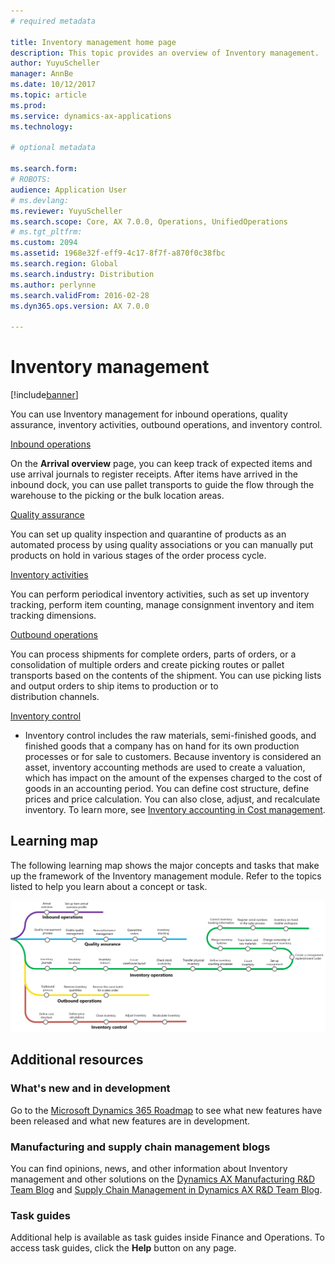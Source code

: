 ```yaml
---
# required metadata

title: Inventory management home page
description: This topic provides an overview of Inventory management.
author: YuyuScheller
manager: AnnBe
ms.date: 10/12/2017
ms.topic: article
ms.prod:
ms.service: dynamics-ax-applications
ms.technology:

# optional metadata

ms.search.form: 
# ROBOTS:
audience: Application User
# ms.devlang:
ms.reviewer: YuyuScheller
ms.search.scope: Core, AX 7.0.0, Operations, UnifiedOperations
# ms.tgt_pltfrm:
ms.custom: 2094
ms.assetid: 1968e32f-eff9-4c17-8f7f-a870f0c38fbc
ms.search.region: Global
ms.search.industry: Distribution
ms.author: perlynne
ms.search.validFrom: 2016-02-28
ms.dyn365.ops.version: AX 7.0.0

---
```


# Inventory management 

[!include[banner](../includes/banner.md)]

You can use Inventory management for inbound operations, quality assurance, inventory activities, outbound operations, and inventory control.

[Inbound operations](arrival-overview.md)

On the **Arrival overview** page, you can keep track of expected items and use arrival journals to register receipts. 
After items have arrived in the inbound dock, you can use pallet transports to guide the flow through the warehouse to the picking 
or the bulk location areas.

[Quality assurance](quality-management-processes.md)

You can set up quality inspection and quarantine of products as an automated process by using quality associations or you can manually put products on hold in various stages of the order process cycle.

[Inventory activities](inventory-journals.md)

You can perform periodical inventory activities, such as set up inventory tracking, perform item counting, manage consignment inventory and item tracking dimensions. 

[Outbound operations](outbound-process.md)

You can process shipments for complete orders, parts of orders, or a consolidation of multiple orders and create picking routes or pallet transports based on the contents of the shipment. You can use picking lists and output orders to ship items to production or to  
distribution channels.

[Inventory control](../cost-management/inventory-close.md)


-  Inventory control includes the raw materials, semi-finished goods, and finished goods that a company has on hand for its own 
production processes or for sale to customers. Because inventory is considered an asset, inventory accounting methods are used to create a valuation, which has impact on the amount of the expenses charged to the cost of goods in an accounting period. You can define cost structure, define prices and price calculation. You can also close, adjust, and recalculate inventory. To learn more, see [Inventory accounting in Cost management](../cost-management/inventory-close.md).

## Learning map

The following learning map shows the major concepts and tasks that make up the framework of the Inventory management module. Refer to the topics listed to help you learn about a concept or task.

[![Inventory learning map](./media/inventory-learning-map.png)](./media/inventory-learning-map.png)

## Additional resources

### What's new and in development

Go to the [Microsoft Dynamics 365 Roadmap](https://roadmap.dynamics.com/) to see what new features have been released and what new features are in development.

### Manufacturing and supply chain management blogs

You can find opinions, news, and other information about Inventory management and other solutions on the
[Dynamics AX Manufacturing R&D Team Blog](https://blogs.msdn.microsoft.com/axmfg) and [Supply Chain Management in Dynamics AX R&D Team Blog](https://blogs.msdn.microsoft.com/dynamicsaxscm).

### Task guides

Additional help is available as task guides inside Finance and Operations. To access task guides, click the **Help** button on any page.


